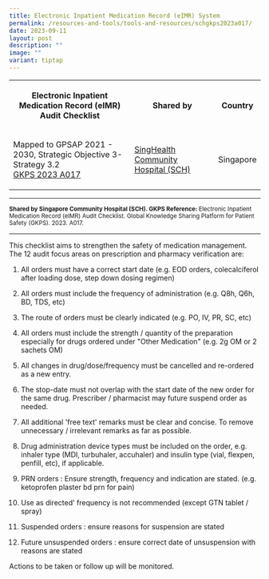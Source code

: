 ```yaml
---
title: Electronic Inpatient Medication Record (eIMR) System
permalink: /resources-and-tools/tools-and-resources/schgkps2023a017/
date: 2023-09-11
layout: post
description: ""
image: ""
variant: tiptap
---
```

<table>
<tbody>
<tr>
<th rowspan="1" colspan="1">
<p>Electronic Inpatient Medication Record (eIMR) Audit Checklist</p>
</th>
<th rowspan="1" colspan="1">
<p>Shared by</p>
</th>
<th rowspan="1" colspan="1">
<p>Country</p>
</th>
</tr>
<tr>
<td rowspan="1" colspan="1">
<p>Mapped to GPSAP 2021 - 2030, Strategic Objective 3- Strategy 3.2
<br><a href="/files/gkps_2023-a017.pdf" rel="noopener noreferrer nofollow" target="_blank">GKPS 2023 A017</a>
</p>
</td>
<td rowspan="1" colspan="1">
<p><a href="https://www.singhealth.com.sg/SCH" rel="noopener noreferrer nofollow" target="_blank">SingHealth Community Hospital (SCH)</a>
</p>
</td>
<td rowspan="1" colspan="1">
<p>Singapore</p>
</td>
</tr>
</tbody>
</table>
<hr>
<p><strong><sub>Shared by Singapore Community Hospital (SCH). GKPS Reference: </sub></strong><sub>Electronic Inpatient Medication Record (eIMR) Audit Checklist. Global Knowledge Sharing Platform for Patient Safety (GKPS). 2023. A017.</sub>
</p>
<hr>
<p>This checklist aims to strengthen the safety of medication management.
The 12 audit focus areas on prescription and pharmacy verification are:</p>
<ol data-tight="true" class="tight">
<li>
<p>All orders must have a correct start date (e.g. EOD orders, colecalciferol
after loading dose, step down dosing regimen)</p>
</li>
<li>
<p>All orders must include the frequency of administration (e.g. Q8h, Q6h,
BD, TDS, etc)</p>
</li>
<li>
<p>The route of orders must be clearly indicated (e.g. PO, IV, PR, SC, etc)</p>
</li>
<li>
<p>All orders must include the strength / quantity of the preparation especially
for drugs ordered under "Other Medication" (e.g. 2g OM or 2 sachets OM)</p>
</li>
<li>
<p>All changes in drug/dose/frequency must be cancelled and re-ordered as
a new entry.</p>
</li>
<li>
<p>The stop-date must not overlap with the start date of the new order for
the same drug. Prescriber / pharmacist may future suspend order as needed.</p>
</li>
<li>
<p>All additional 'free text' remarks must be clear and concise. To remove
unnecessary / irrelevant remarks as far as possible.</p>
</li>
<li>
<p>Drug administration device types must be included on the order, e.g. inhaler
type (MDI, turbuhaler, accuhaler) and insulin type (vial, flexpen, penfill,
etc), if applicable.</p>
</li>
<li>
<p>PRN orders : Ensure strength, frequency and indication are stated. (e.g.
ketoprofen plaster bd prn for pain)</p>
</li>
<li>
<p>Use as directed' frequency is not recommended (except GTN tablet / spray)</p>
</li>
<li>
<p>Suspended orders : ensure reasons for suspension are stated</p>
</li>
<li>
<p>Future unsuspended orders : ensure correct date of unsuspension with reasons
are stated</p>
</li>
</ol>
<p>Actions to be taken or follow up will be monitored.</p>